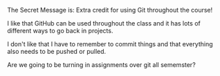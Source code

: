 The Secret Message is: Extra credit for using Git throughout the course!

I like that GitHub can be used throughout the class and it has lots of different ways to go back in projects. 

I don't like that I have to remember to commit things and that everything also needs to be pushed or pulled. 

Are we going to be turning in assignments over git all sememster? 

